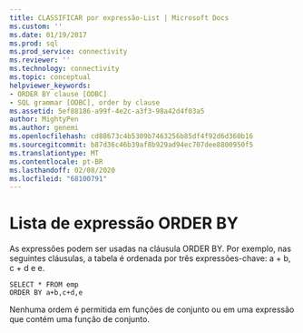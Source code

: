 ```yaml
---
title: CLASSIFICAR por expressão-List | Microsoft Docs
ms.custom: ''
ms.date: 01/19/2017
ms.prod: sql
ms.prod_service: connectivity
ms.reviewer: ''
ms.technology: connectivity
ms.topic: conceptual
helpviewer_keywords:
- ORDER BY clause [ODBC]
- SQL grammar [ODBC], order by clause
ms.assetid: 5ef88186-a99f-4e2c-a3f3-98a42d4f03a5
author: MightyPen
ms.author: genemi
ms.openlocfilehash: cd88673c4b5309b7463256b85df4f92d6d360b16
ms.sourcegitcommit: b87d36c46b39af8b929ad94ec707dee8800950f5
ms.translationtype: MT
ms.contentlocale: pt-BR
ms.lasthandoff: 02/08/2020
ms.locfileid: "68100791"
---
```

# <a name="order-by-expression-list"></a>Lista de expressão ORDER BY
As expressões podem ser usadas na cláusula ORDER BY. Por exemplo, nas seguintes cláusulas, a tabela é ordenada por três expressões-chave: a + b, c + d e e.  
  
```  
SELECT * FROM emp  
ORDER BY a+b,c+d,e  
```  
  
 Nenhuma ordem é permitida em funções de conjunto ou em uma expressão que contém uma função de conjunto.
